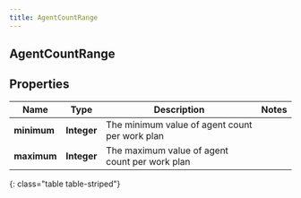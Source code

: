 ```yaml
---
title: AgentCountRange
---
```

## AgentCountRange


## Properties

| Name | Type | Description | Notes |
| ------------ | ------------- | ------------- | ------------- |
| **minimum** | <!----><!---->**Integer**<!----> | The minimum value of agent count per work plan |  |
| **maximum** | <!----><!---->**Integer**<!----> | The maximum value of agent count per work plan |  |
{: class="table table-striped"}



